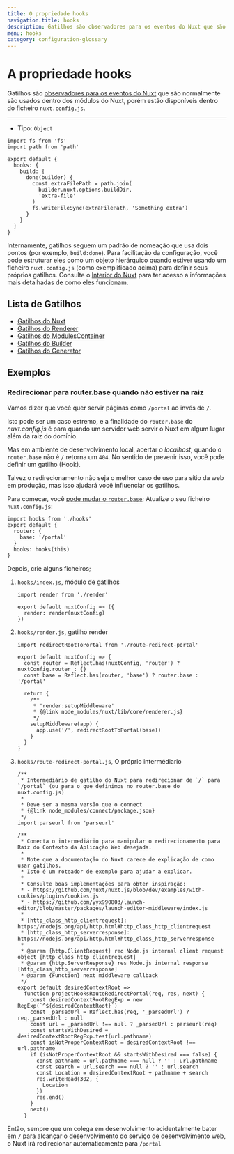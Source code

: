 ```yaml
---
title: O propriedade hooks
navigation.title: hooks
description: Gatilhos são observadores para os eventos do Nuxt que são normalmente são usados dentro dos módulos do Nuxt, porém estão disponíveis dentro do ficheiro nuxt.config.js.
menu: hooks
category: configuration-glossary
---
```

# A propriedade hooks

Gatilhos são [observadores para os eventos do Nuxt](/docs/internals-glossary/internals) que são normalmente são usados dentro dos módulos do Nuxt, porém estão disponíveis dentro do ficheiro `nuxt.config.js`.

---

- Tipo: `Object`


```js{}[nuxt.config.js]
import fs from 'fs'
import path from 'path'

export default {
  hooks: {
    build: {
      done(builder) {
        const extraFilePath = path.join(
          builder.nuxt.options.buildDir,
          'extra-file'
        )
        fs.writeFileSync(extraFilePath, 'Something extra')
      }
    }
  }
}
```

Internamente, gatilhos seguem um padrão de nomeação que usa dois pontos (por exemplo, `build:done`). Para facilitação da configuração, você pode estruturar eles como um objeto hierárquico quando estiver usando um ficheiro `nuxt.config.js` (como exemplificado acima) para definir seus próprios gatilhos. Consulte o [Interior do Nuxt](/docs/internals-glossary/internals) para ter acesso a informações mais detalhadas de como eles funcionam.

## Lista de Gatilhos

- [Gatilhos do Nuxt](/docs/internals-glossary/internals-nuxt#gatilhos)
- [Gatilhos do Renderer](/docs/internals-glossary/internals-renderer#gatilhos)
- [Gatilhos do ModulesContainer](/docs/internals-glossary/internals-module-container#gatilhos)
- [Gatilhos do Builder](/docs/internals-glossary/internals-builder#gatilhos)
- [Gatilhos do Generator](/docs/internals-glossary/internals-generator#gatilhos)

## Exemplos

### Redirecionar para router.base quando não estiver na raiz

Vamos dizer que você quer servir páginas como `/portal` ao invés de `/`.

Isto pode ser um caso estremo, e a finalidade do `router.base` do _nuxt.config.js_ é para quando um servidor web servir o Nuxt em algum lugar além da raiz do domínio.

Mas em ambiente de desenvolvimento local, acertar o _localhost_, quando o `router.base` não é `/` retorna um `404`. No sentido de prevenir isso, você pode definir um gatilho (Hook).

Talvez o redirecionamento não seja o melhor caso de uso para sítio da web em produção, mas isso ajudará você influenciar os gatilhos.

Para começar, você [pode mudar o `router.base`](/docs/configuration-glossary/configuration-router#base); Atualize o seu ficheiro `nuxt.config.js`:

```js{}[nuxt.config.js]
import hooks from './hooks'
export default {
  router: {
    base: '/portal'
  }
  hooks: hooks(this)
}
```

Depois, crie alguns ficheiros;

1. `hooks/index.js`, módulo de gatilhos

   ```js{}[hooks/index.js]
   import render from './render'

   export default nuxtConfig => ({
     render: render(nuxtConfig)
   })
   ```

1. `hooks/render.js`, gatilho render

   ```js{}[hooks/render.js]
   import redirectRootToPortal from './route-redirect-portal'

   export default nuxtConfig => {
     const router = Reflect.has(nuxtConfig, 'router') ? nuxtConfig.router : {}
     const base = Reflect.has(router, 'base') ? router.base : '/portal'

     return {
       /**
        * 'render:setupMiddleware'
        * {@link node_modules/nuxt/lib/core/renderer.js}
        */
       setupMiddleware(app) {
         app.use('/', redirectRootToPortal(base))
       }
     }
   }
   ```

1. `hooks/route-redirect-portal.js`, O próprio intermédiario

   ```js{}[hooks/route-redirect-portal.js]
   /**
    * Intermediário de gatilho do Nuxt para redirecionar de `/` para `/portal` (ou para o que definimos no router.base do nuxt.config.js)
    *
    * Deve ser a mesma versão que o connect
    * {@link node_modules/connect/package.json}
    */
   import parseurl from 'parseurl'

   /**
    * Conecta o intermediário para manipular o redirecionamento para Raiz do Contexto da Aplicação Web desejada.
    *
    * Note que a documentação do Nuxt carece de explicação de como usar gatilhos.
    * Isto é um roteador de exemplo para ajudar a explicar.
    *
    * Consulte boas implementações para obter inspiração:
    * - https://github.com/nuxt/nuxt.js/blob/dev/examples/with-cookies/plugins/cookies.js
    * - https://github.com/yyx990803/launch-editor/blob/master/packages/launch-editor-middleware/index.js
    *
    * [http_class_http_clientrequest]: https://nodejs.org/api/http.html#http_class_http_clientrequest
    * [http_class_http_serverresponse]: https://nodejs.org/api/http.html#http_class_http_serverresponse
    *
    * @param {http.ClientRequest} req Node.js internal client request object [http_class_http_clientrequest]
    * @param {http.ServerResponse} res Node.js internal response [http_class_http_serverresponse]
    * @param {Function} next middleware callback
    */
   export default desiredContextRoot =>
     function projectHooksRouteRedirectPortal(req, res, next) {
       const desiredContextRootRegExp = new RegExp(`^${desiredContextRoot}`)
       const _parsedUrl = Reflect.has(req, '_parsedUrl') ? req._parsedUrl : null
       const url = _parsedUrl !== null ? _parsedUrl : parseurl(req)
       const startsWithDesired = desiredContextRootRegExp.test(url.pathname)
       const isNotProperContextRoot = desiredContextRoot !== url.pathname
       if (isNotProperContextRoot && startsWithDesired === false) {
         const pathname = url.pathname === null ? '' : url.pathname
         const search = url.search === null ? '' : url.search
         const Location = desiredContextRoot + pathname + search
         res.writeHead(302, {
           Location
         })
         res.end()
       }
       next()
     }
   ```

Então, sempre que um colega em desenvolvimento acidentalmente bater em `/` para alcançar o desenvolvimento do serviço de desenvolvimento web, o Nuxt irá redirecionar automaticamente para `/portal`
